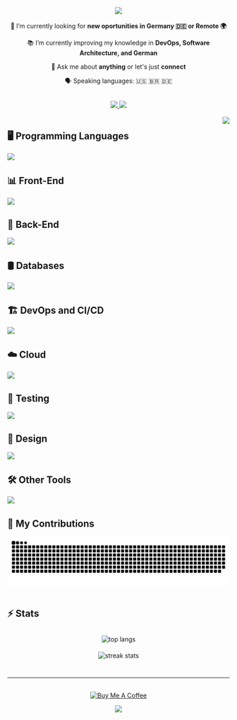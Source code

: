 
<p align="center">
  <img src="https://capsule-render.vercel.app/api?text=👨🏻‍💻+Hi,+I'm+Claudio!+👋🏻&desc=🔸+A+passionate,+generalist,+problem+solver!+🔸&fontAlign=50&fontSize=69&descSize=24&fontAlignY=30&fontColor=c2cfda&descAlignY=52&stroke=33c&animation=fadeIn&type=waving&color=0:1a1b67,50:3333ff,100:024Edf&height=250"/>
</p>

<div align="center">

 🔭 I’m currently looking for **new oportunities in Germany 🇩🇪 or Remote 🌍**

📚 I’m currently improving my knowledge in **DevOps, Software Architecture, and German**

💬 Ask me about **anything** or let's just **connect**

🗣️ Speaking languages: 🇺🇸 🇧🇷 🇩🇪
<br/><br/>

<div align="center"> 
  <a href="mailto:publicgithub.mumble827@passmail.net">
    <img src="https://img.shields.io/badge/Email-333333?style=for-the-badge&logo=gmail&logoColor=red" />
  </a>
  <a href="https://linkedin.com/in/claudiothorschmidt" target="_blank">
    <img src="https://img.shields.io/badge/LinkedIn-0077B5?style=for-the-badge&logo=linkedin&logoColor=white" target="_blank" />
  </a>
</div>
<br/>
</div>

<img align="right" src="https://visitor-badge.laobi.icu/badge?page_id=k-eL.k-eL" style="margin-top: 0px;"/>
<h2 align="left">🖥️ Programming Languages</h2>
<div align="left">
	<img src="https://skillicons.dev/icons?i=javascript,typescript,cs,python,go" />
</div>

<h2 align="left">📊 Front-End</h2>
<div>
	<img src="https://skillicons.dev/icons?i=vue,nuxt,angular,react,next,vite,bootstrap,tailwind,materialui,html,css,sass,threejs&perline=7" />
</div>

<h2 align="left">📡 Back-End</h2>
<div align="left">
	<img src="https://skillicons.dev/icons?i=nodejs,express,nest,dotnet,fastapi,rxjs,graphql,apollo,prisma,sequelize,firebase,supabase,postman&perline=7" />
</div>

<h2 align="left">🛢️ Databases</h2>
<div align="left">
	<img src="https://skillicons.dev/icons?i=mongodb,mysql,postgresql,sqlite" />
</div>

<h2 align="left">🏗️ DevOps and CI/CD</h2>
<div align="left">
	<img src="https://skillicons.dev/icons?i=jenkins,github,ghactions,bitbucket,gitlab,ansible,terraform,docker,kubernetes,nginx,kafka,rabbitmq&perline=7" />
</div>

<h2 align="left">☁️ Cloud</h2>
<div align="left">
	<img src="https://skillicons.dev/icons?i=aws,azure,gcp,netlify,vercel" />
</div>

<h2 align="left">🧪 Testing</h2>
<div align="left">
	<img src="https://skillicons.dev/icons?i=jest,vitest,cypress" />
</div>

<h2 align="left">🎨 Design</h2>
<div align="left">
	<img src="https://skillicons.dev/icons?i=figma,xd" />
</div>

<h2 align="left">🛠️ Other Tools</h2>
<div align="left">
		<img src="https://skillicons.dev/icons?i=linux,vscode,git,npm,unity" />
</div>

<div align="left">
  <h2>🐍 My Contributions</h2>
	<div align="center">
		<img alt="snake eating my contributions" src="https://raw.githubusercontent.com/K-eL/K-eL/output/github-contribution-grid-snake.svg" />
	</div>
  <br/>
</div>

<h2 align="left">⚡ Stats</h2>
<div align=center style="padding: 10px;">
  <img width=390 align="center" src="https://github-readme-stats.vercel.app/api/top-langs/?username=K-eL&hide=java&langs_count=8&layout=compact&theme=react&border_radius=10&size_weight=0.8&count_weight=0.5" alt="top langs" />
<br/>
  <img width=480 src="https://github-readme-streak-stats-salesp07.vercel.app/?user=K-eL&count_private=true&theme=react&border_radius=10" alt="streak stats" style="margin-top: 20px;"/>
</div>

<br/>
<hr/>
<br/>

<div align="center">
	<a href="https://www.buymeacoffee.com/c.thor" target="_blank">
		<img src="https://cdn.buymeacoffee.com/buttons/v2/default-blue.png" alt="Buy Me A Coffee" style="height: 60px !important;width: 217px !important;" >
	</a>
</div>
<p align="center">
  <img src="https://capsule-render.vercel.app/api?text=I+hope+you+have enjoyed!+😊&fontColor=c2cfda&textBg=38bdae&fontAlignY=75&stroke=33c&animation=fadeIn&type=waving&color=0:1a1b67,50:3333ff,100:024Edf&height=180&section=footer&fontSize=45"/>
</p>
